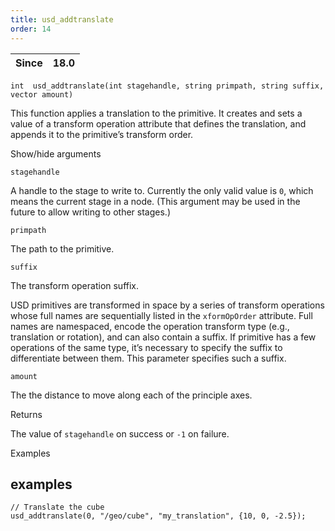 ```yaml
---
title: usd_addtranslate
order: 14
---
```

| Since | 18.0 |
| --- | --- |

`int  usd_addtranslate(int stagehandle, string primpath, string suffix, vector amount)`

This function applies a translation to the primitive. It creates and sets a value of a transform operation attribute that defines the translation, and appends it to the primitive’s transform order.

Show/hide arguments

`stagehandle`

A handle to the stage to write to. Currently the only valid value is `0`, which means the current stage in a node. (This argument may be used in the future to allow writing to other stages.)

`primpath`

The path to the primitive.

`suffix`

The transform operation suffix.

USD primitives are transformed in space by a series of transform operations whose full names are sequentially listed in the `xformOpOrder` attribute. Full names are namespaced, encode the operation transform type (e.g., translation or rotation), and can also contain a suffix. If primitive has a few operations of the same type, it’s necessary to specify the suffix to differentiate between them. This parameter specifies such a suffix.

`amount`

The the distance to move along each of the principle axes.

Returns

The value of `stagehandle` on success or `-1` on failure.

Examples

## examples

```vex
// Translate the cube
usd_addtranslate(0, "/geo/cube", "my_translation", {10, 0, -2.5});

```
